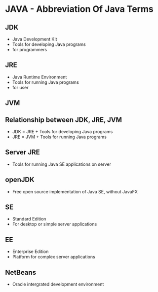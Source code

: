 # JAVA - Abbreviation Of Java Terms

## JDK

- Java Development Kit
- Tools for developing Java programs
- for programmers

## JRE

- Java Runtime Environment
- Tools for running Java programs
- for user

## JVM

## Relationship between JDK, JRE, JVM

- JDK = JRE + Tools for developing Java programs
- JRE = JVM + Tools for running Java programs

## Server JRE

- Tools for running Java SE applications on server

## openJDK

- Free open source implementation of Java SE, without JavaFX

## SE

- Standard Edition
- For desktop or simple server applications

## EE

- Enterprise Edition
- Platform for complex server applications

## NetBeans

- Oracle intergrated development environment

